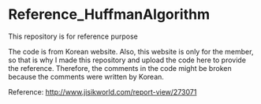 # Reference_HuffmanAlgorithm
This repository is for reference purpose

The code is from Korean website.
Also, this website is only for the member, so that is why I made this repository and upload the code here to provide the reference.
Therefore, the comments in the code might be broken because the comments were written by Korean.

Reference: http://www.jisikworld.com/report-view/273071
